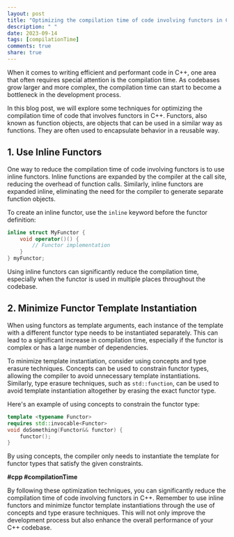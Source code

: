 ```yaml
---
layout: post
title: "Optimizing the compilation time of code involving functors in C++"
description: " "
date: 2023-09-14
tags: [compilationTime]
comments: true
share: true
---
```


When it comes to writing efficient and performant code in C++, one area that often requires special attention is the compilation time. As codebases grow larger and more complex, the compilation time can start to become a bottleneck in the development process. 

In this blog post, we will explore some techniques for optimizing the compilation time of code that involves functors in C++. Functors, also known as function objects, are objects that can be used in a similar way as functions. They are often used to encapsulate behavior in a reusable way.

## 1. Use Inline Functors

One way to reduce the compilation time of code involving functors is to use inline functors. Inline functions are expanded by the compiler at the call site, reducing the overhead of function calls. Similarly, inline functors are expanded inline, eliminating the need for the compiler to generate separate function objects.

To create an inline functor, use the `inline` keyword before the functor definition:

```cpp
inline struct MyFunctor {
    void operator()() {
        // Functor implementation
    }
} myFunctor;
```

Using inline functors can significantly reduce the compilation time, especially when the functor is used in multiple places throughout the codebase.

## 2. Minimize Functor Template Instantiation

When using functors as template arguments, each instance of the template with a different functor type needs to be instantiated separately. This can lead to a significant increase in compilation time, especially if the functor is complex or has a large number of dependencies.

To minimize template instantiation, consider using concepts and type erasure techniques. Concepts can be used to constrain functor types, allowing the compiler to avoid unnecessary template instantiations. Similarly, type erasure techniques, such as `std::function`, can be used to avoid template instantiation altogether by erasing the exact functor type.

Here's an example of using concepts to constrain the functor type:

```cpp
template <typename Functor>
requires std::invocable<Functor>
void doSomething(Functor&& functor) {
    functor();
}
```

By using concepts, the compiler only needs to instantiate the template for functor types that satisfy the given constraints.

**#cpp #compilationTime**

By following these optimization techniques, you can significantly reduce the compilation time of code involving functors in C++. Remember to use inline functors and minimize functor template instantiations through the use of concepts and type erasure techniques. This will not only improve the development process but also enhance the overall performance of your C++ codebase.